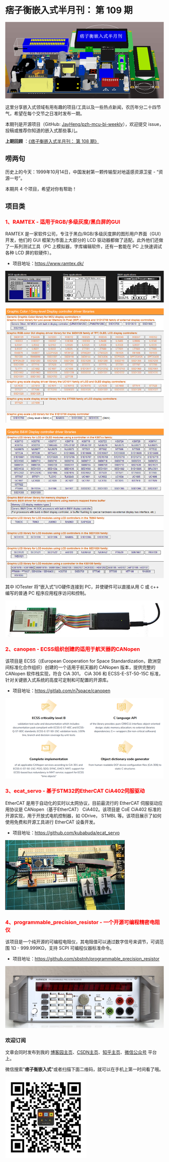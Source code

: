 # 痞子衡嵌入式半月刊： 第 109 期

![](https://raw.githubusercontent.com/JayHeng/pzh-mcu-bi-weekly/master/pics/pzh_mcu_bi_weekly.PNG)

这里分享嵌入式领域有用有趣的项目/工具以及一些热点新闻，农历年分二十四节气，希望在每个交节之日准时发布一期。

本期刊是开源项目（GitHub: [JayHeng/pzh-mcu-bi-weekly](https://github.com/JayHeng/pzh-mcu-bi-weekly)），欢迎提交 issue，投稿或推荐你知道的嵌入式那些事儿。

**上期回顾** ：[《痞子衡嵌入式半月刊： 第 108 期》](https://www.cnblogs.com/henjay724/p/18444618)

## 唠两句

历史上的今天：1999年10月14日，中国发射第一颗传输型对地遥感资源卫星 - “资源一号”。

本期共 4 个项目，希望对你有帮助！

## 项目类

### <font color="red">1、RAMTEX - 适用于RGB/多级灰度/黑白屏的GUI</font>

RAMTEX 是一家软件公司，专注于黑白/RGB/多级灰度屏的图形用户界面（GUI）开发，他们的 GUI 框架为市面上大部分的 LCD 驱动器都做了适配。此外他们还做了一系列测试工具（PC 上模拟器，字库编辑软件，还有一套能在 PC 上快速调试各种 LCD 屏的软硬件）。  

 * 项目地址：https://www.ramtex.dk/

![](https://raw.githubusercontent.com/JayHeng/pzh-mcu-bi-weekly/master/pics/issue-109/RAMTEX-1.PNG)

![](https://raw.githubusercontent.com/JayHeng/pzh-mcu-bi-weekly/master/pics/issue-109/RAMTEX-2.PNG)

![](https://raw.githubusercontent.com/JayHeng/pzh-mcu-bi-weekly/master/pics/issue-109/RAMTEX-3.PNG)

其中 IOTester 将“嵌入式”I/O硬件连接到 PC，并使硬件可以直接从用 C 或 c++ 编写的普通 PC 程序应用程序访问和控制。

![](https://raw.githubusercontent.com/JayHeng/pzh-mcu-bi-weekly/master/pics/issue-109/RAMTEX-4.PNG)

### <font color="red">2、canopen - ECSS组织创建的适用于航天器的CANopen</font>

该项目是 ECSS（(European Cooperation for Space Standardization，欧洲空间标准化合作组织）创建的一个适用于航天器的 CANopen 版本，提供完整的 CANopen 软件栈实现，符合 CiA 301， CiA 306 和 ECSS-E-ST-50-15C 标准，针对关键嵌入式系统的高度可定制和可配置的开源库。

 * 项目地址：https://gitlab.com/n7space/canopen

![](https://raw.githubusercontent.com/JayHeng/pzh-mcu-bi-weekly/master/pics/issue-109/canopen.PNG)

### <font color="red">3、ecat_servo - 基于STM32的EtherCAT CiA402伺服驱动</font>

EtherCAT 是用于自动化的实时以太网协议，目前最流行的 EtherCAT 伺服驱动应用协议是 CANopen（基于EtherCAT） CiA402。该项目是 CoE CiA402 标准的开源实现，用于开放式电机控制器，如 ODrive， STMBL 等。该项目展示了如何使用免费和开源工具进行 EtherCAT 设备开发。

 * 项目地址：https://github.com/kubabuda/ecat_servo

![](https://raw.githubusercontent.com/JayHeng/pzh-mcu-bi-weekly/master/pics/issue-109/ecat_servo.PNG)

### <font color="red">4、programmable_precision_resistor - 一个开源可编程精密电阻仪</font>

该项目是一个纯开源的可编程电阻仪，其电阻值可以通过数字信号来调节，可调范围 1Ω - 999.999KΩ，支持 SCPI 可编程仪器标准命令。

 * 项目地址：https://github.com/sbstnh/programmable_precision_resistor

![](https://raw.githubusercontent.com/JayHeng/pzh-mcu-bi-weekly/master/pics/issue-109/programmable_precision_resistor.PNG)

### 欢迎订阅

文章会同时发布到我的 [博客园主页](https://www.cnblogs.com/henjay724/)、[CSDN主页](https://blog.csdn.net/henjay724)、[知乎主页](https://www.zhihu.com/people/henjay724)、[微信公众号](http://weixin.sogou.com/weixin?type=1&query=痞子衡嵌入式) 平台上。

微信搜索"__痞子衡嵌入式__"或者扫描下面二维码，就可以在手机上第一时间看了哦。

![](https://raw.githubusercontent.com/JayHeng/pzhmcu-picture/master/wechat/pzhMcu_qrcode_258x258.jpg)

